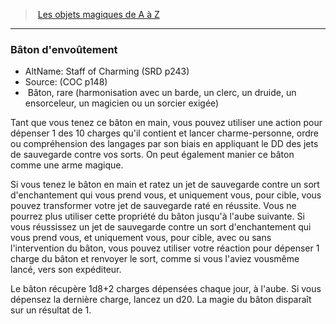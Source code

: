 ﻿---
!MagicItem
Type: Bâton
Rarity: rare
Attunement: harmonisation avec un barde, un clerc, un druide, un ensorceleur, un magicien ou un sorcier exigée
Id: magicitems_az_hd.md#bâton-denvoûtement
ParentLink: magicitems_az_hd.md#les-objets-magiques-de-a-à-z
Name: Bâton d'envoûtement
ParentName: Les objets magiques de A à Z
NameLevel: 3
AltName: Staff of Charming (SRD p243)
Source: (COC p148)
Attributes: {}
---
> [Les objets magiques de A à Z](hd_magicitems_az_les_objets_magiques_de_a_a_z.md)

---

### Bâton d'envoûtement

- AltName: Staff of Charming (SRD p243)
- Source: (COC p148)
-  Bâton, rare (harmonisation avec un barde, un clerc, un druide, un ensorceleur, un magicien ou un sorcier exigée)

Tant que vous tenez ce bâton en main, vous pouvez utiliser une action pour dépenser 1 des 10 charges qu'il contient et lancer charme-personne, ordre ou compréhension des langages par son biais en appliquant le DD des jets de sauvegarde contre vos sorts. On peut également manier ce bâton comme une arme magique.

Si vous tenez le bâton en main et ratez un jet de sauvegarde contre un sort d'enchantement qui vous prend vous, et uniquement vous, pour cible, vous pouvez transformer votre jet de sauvegarde raté en réussite. Vous ne pourrez plus utiliser cette propriété du bâton jusqu'à l'aube suivante. Si vous réussissez un jet de sauvegarde contre un sort d'enchantement qui vous prend vous, et uniquement vous, pour cible, avec ou sans l'intervention du bâton, vous pouvez utiliser votre réaction pour dépenser 1 charge du bâton et renvoyer le sort, comme si vous l'aviez vousmême lancé, vers son expéditeur.

Le bâton récupère 1d8+2 charges dépensées chaque jour, à l'aube. Si vous dépensez la dernière charge, lancez un d20. La magie du bâton disparaît sur un résultat de 1.

